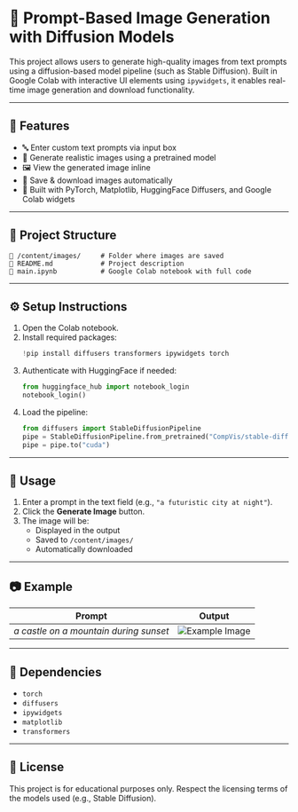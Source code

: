 # 🧠 Prompt-Based Image Generation with Diffusion Models

This project allows users to generate high-quality images from text prompts using a diffusion-based model pipeline (such as Stable Diffusion). Built in Google Colab with interactive UI elements using `ipywidgets`, it enables real-time image generation and download functionality.

---

## 📌 Features

- 🔤 Enter custom text prompts via input box  
- 🧠 Generate realistic images using a pretrained model  
- 🖼️ View the generated image inline  
- 💾 Save & download images automatically  
- 🧰 Built with PyTorch, Matplotlib, HuggingFace Diffusers, and Google Colab widgets  

---

## 📂 Project Structure

```
📁 /content/images/     # Folder where images are saved
📄 README.md            # Project description
📄 main.ipynb           # Google Colab notebook with full code
```

---

## ⚙️ Setup Instructions

1. Open the Colab notebook.
2. Install required packages:
   ```python
   !pip install diffusers transformers ipywidgets torch
   ```
3. Authenticate with HuggingFace if needed:
   ```python
   from huggingface_hub import notebook_login
   notebook_login()
   ```
4. Load the pipeline:
   ```python
   from diffusers import StableDiffusionPipeline
   pipe = StableDiffusionPipeline.from_pretrained("CompVis/stable-diffusion-v1-4", torch_dtype=torch.float16)
   pipe = pipe.to("cuda")
   ```

---

## 🚀 Usage

1. Enter a prompt in the text field (e.g., `"a futuristic city at night"`).
2. Click the **Generate Image** button.
3. The image will be:
   - Displayed in the output
   - Saved to `/content/images/`
   - Automatically downloaded

---

## 📷 Example

| Prompt | Output |
|--------|--------|
| *a castle on a mountain during sunset* | ![Example Image](images/example_image.png) |

---

## 🧩 Dependencies

- `torch`
- `diffusers`
- `ipywidgets`
- `matplotlib`
- `transformers`

---

## 📜 License

This project is for educational purposes only. Respect the licensing terms of the models used (e.g., Stable Diffusion).